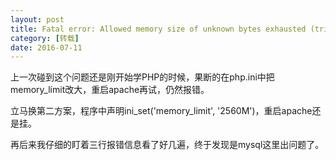 ```yaml
---
layout: post
title: Fatal error: Allowed memory size of unknown bytes exhausted (tried to allocate 32 bytes) in unknown.php on line unknown
category: [转载]
date: 2016-07-11
---
```

上一次碰到这个问题还是刚开始学PHP的时候，果断的在php.ini中把memory_limit改大，重启apache再试，仍然报错。

立马换第二方案，程序中声明ini_set('memory_limit', '2560M')，重启apache还是挂。

再后来我仔细的盯着三行报错信息看了好几遍，终于发现是mysql这里出问题了。
<!-- more -->


